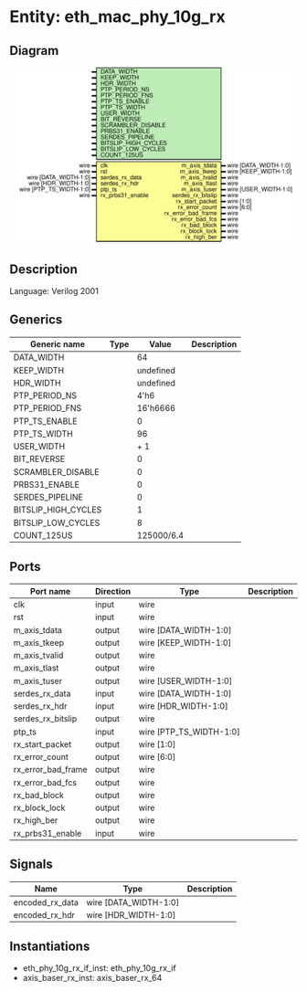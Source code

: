 # Entity: eth_mac_phy_10g_rx

## Diagram

![Diagram](eth_mac_phy_10g_rx.svg "Diagram")
## Description

Language: Verilog 2001
 
## Generics

| Generic name        | Type | Value      | Description |
| ------------------- | ---- | ---------- | ----------- |
| DATA_WIDTH          |      | 64         |             |
| KEEP_WIDTH          |      | undefined  |             |
| HDR_WIDTH           |      | undefined  |             |
| PTP_PERIOD_NS       |      | 4'h6       |             |
| PTP_PERIOD_FNS      |      | 16'h6666   |             |
| PTP_TS_ENABLE       |      | 0          |             |
| PTP_TS_WIDTH        |      | 96         |             |
| USER_WIDTH          |      | + 1        |             |
| BIT_REVERSE         |      | 0          |             |
| SCRAMBLER_DISABLE   |      | 0          |             |
| PRBS31_ENABLE       |      | 0          |             |
| SERDES_PIPELINE     |      | 0          |             |
| BITSLIP_HIGH_CYCLES |      | 1          |             |
| BITSLIP_LOW_CYCLES  |      | 8          |             |
| COUNT_125US         |      | 125000/6.4 |             |
## Ports

| Port name          | Direction | Type                    | Description |
| ------------------ | --------- | ----------------------- | ----------- |
| clk                | input     | wire                    |             |
| rst                | input     | wire                    |             |
| m_axis_tdata       | output    | wire [DATA_WIDTH-1:0]   |             |
| m_axis_tkeep       | output    | wire [KEEP_WIDTH-1:0]   |             |
| m_axis_tvalid      | output    | wire                    |             |
| m_axis_tlast       | output    | wire                    |             |
| m_axis_tuser       | output    | wire [USER_WIDTH-1:0]   |             |
| serdes_rx_data     | input     | wire [DATA_WIDTH-1:0]   |             |
| serdes_rx_hdr      | input     | wire [HDR_WIDTH-1:0]    |             |
| serdes_rx_bitslip  | output    | wire                    |             |
| ptp_ts             | input     | wire [PTP_TS_WIDTH-1:0] |             |
| rx_start_packet    | output    | wire [1:0]              |             |
| rx_error_count     | output    | wire [6:0]              |             |
| rx_error_bad_frame | output    | wire                    |             |
| rx_error_bad_fcs   | output    | wire                    |             |
| rx_bad_block       | output    | wire                    |             |
| rx_block_lock      | output    | wire                    |             |
| rx_high_ber        | output    | wire                    |             |
| rx_prbs31_enable   | input     | wire                    |             |
## Signals

| Name            | Type                  | Description |
| --------------- | --------------------- | ----------- |
| encoded_rx_data | wire [DATA_WIDTH-1:0] |             |
| encoded_rx_hdr  | wire [HDR_WIDTH-1:0]  |             |
## Instantiations

- eth_phy_10g_rx_if_inst: eth_phy_10g_rx_if
- axis_baser_rx_inst: axis_baser_rx_64
